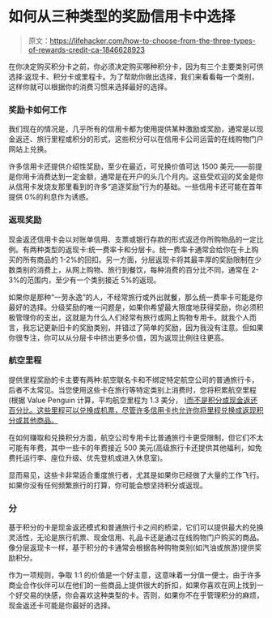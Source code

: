 # 如何从三种类型的奖励信用卡中选择

> 原文：<https://lifehacker.com/how-to-choose-from-the-three-types-of-rewards-credit-ca-1846628923>

在你决定购买积分卡之前，你必须决定购买哪种积分卡，因为有三个主要类别可供选择:返现卡、积分卡或里程卡。为了帮助你做出选择，我们来看看每一个类别，这样你就可以根据你的消费习惯来选择最好的选择。



### **奖励卡如何工作**

我们现在的情况是，几乎所有的信用卡都为使用提供某种激励或奖励，通常是以现金返还、旅行里程或积分的形式，这些积分可以在信用卡公司运营的在线购物门户网站上兑换。

许多信用卡还提供介绍性奖励，至少在最近，可兑换价值可达 1500 美元——前提是你用卡消费达到一定金额，通常是在开户的头几个月内。这些受欢迎的奖金是你从信用卡发烧友那里看到的许多“追逐奖励”行为的基础。一些信用卡还可能在首年提供 0%的利息作为诱惑。

### **返现奖励**

现金返还信用卡会以对账单信用、支票或银行存款的形式返还你所购物品的一定比例。有两种类型的返现卡:统一费率卡和分层卡。统一费率卡通常会给你在卡上购买的所有商品的 1-2%的回扣。另一方面，分层返现卡将其最丰厚的奖励限制在少数类别的消费上，从网上购物、旅行到餐饮，每种消费的百分比不同，通常在 2-3%的范围内，至少有一个类别接近 5%的返现。

如果你是那种“一劳永逸”的人，不经常旅行或外出就餐，那么统一费率卡可能是你最好的选择。分级奖励的唯一问题是，如果你希望最大限度地获得奖励，你必须积极管理你的支出，这就是为什么人们经常有旅行或网上购物专用卡。就我个人而言，我忘记更新旧卡的奖励类别，并错过了简单的奖励，因为我没有注意。但如果你很专注，你可以从分层卡中挤出更多价值，因为返现比例往往更高。

### **航空里程**

提供里程奖励的卡主要有两种:航空联名卡和不绑定特定航空公司的普通旅行卡，后者不太常见。当您使用这些卡在旅行等特定类别上消费时，您将积累航空里程(根据 Value Penguin 计算，平均航空里程为 1.3 美分， [)而不是积分或现金返还百分比。这些里程可以兑换成机票，尽管许多信用卡也允许你将里程兑换成返现积分或其他商品。](https://www.valuepenguin.com/travel/how-much-are-airline-miles-worth) 

在如何赚取和兑换积分方面，航空公司专用卡比普通旅行卡更受限制，但它们不太可能有年费，其中一些卡的年费接近 500 美元(高级旅行卡还提供其他福利，如免费托运行李、座位升级、优先登机或进入休息室)。

显而易见，这些卡非常适合重度旅行者，尤其是如果你已经做了大量的工作飞行。如果你没有任何频繁旅行的打算，你可能会想坚持积分或返现。

### **分**

基于积分的卡是现金返还模式和普通旅行卡之间的桥梁，它们可以提供最大的兑换灵活性，无论是旅行机票、现金信用、礼品卡还是通过在线购物门户购买的商品。像分层返现卡一样，基于积分的卡通常会根据各种购物类别(如汽油或旅游)提供奖励积分。

作为一项规则，争取 1:1 的价值是一个好主意，这意味着一分值一便士。由于许多商业合作伙伴可以在他们的一些商品上提供很大的折扣，如果你喜欢在网上找到一个好交易的快感，你会喜欢这种类型的卡。否则，如果你不在乎管理积分的麻烦，现金返还卡可能是你最好的选择。